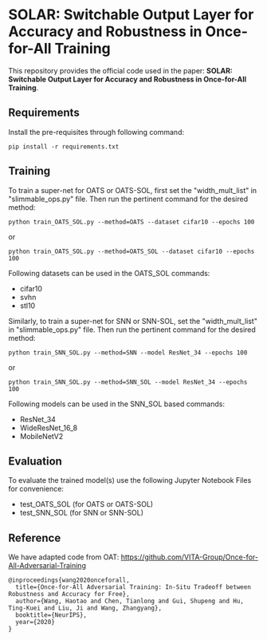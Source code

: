 # SOLAR: Switchable Output Layer for Accuracy and Robustness in Once-for-All Training

This repository provides the official code used in the paper: **SOLAR: Switchable Output Layer for Accuracy and Robustness in Once-for-All Training**. 

## Requirements

Install the pre-requisites through following command:

```setup
pip install -r requirements.txt
```

## Training

To train a super-net for OATS or OATS-SOL, first set the "width_mult_list" in "slimmable_ops.py" file. Then run the pertinent command for the desired method:

```train
python train_OATS_SOL.py --method=OATS --dataset cifar10 --epochs 100
```
or
```train
python train_OATS_SOL.py --method=OATS_SOL --dataset cifar10 --epochs 100
```

Following datasets can be used in the OATS_SOL commands:
- cifar10
- svhn
- stl10

Similarly, to train a super-net for SNN or SNN-SOL, set the "width_mult_list" in "slimmable_ops.py" file. Then run the pertinent command for the desired method:

```train
python train_SNN_SOL.py --method=SNN --model ResNet_34 --epochs 100
```
or
```train
python train_SNN_SOL.py --method=SNN_SOL --model ResNet_34 --epochs 100
```

Following models can be used in the SNN_SOL based commands:
- ResNet_34
- WideResNet_16_8
- MobileNetV2

## Evaluation

To evaluate the trained model(s) use the following Jupyter Notebook Files for convenience:

- test_OATS_SOL (for OATS or OATS-SOL)
- test_SNN_SOL (for SNN or SNN-SOL)

## Reference

We have adapted code from OAT: https://github.com/VITA-Group/Once-for-All-Adversarial-Training
```
@inproceedings{wang2020onceforall,
  title={Once-for-All Adversarial Training: In-Situ Tradeoff between Robustness and Accuracy for Free},
  author={Wang, Haotao and Chen, Tianlong and Gui, Shupeng and Hu, Ting-Kuei and Liu, Ji and Wang, Zhangyang},
  booktitle={NeurIPS},
  year={2020}
}
```
